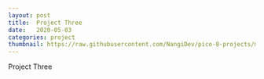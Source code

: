 ```yaml
---
layout: post
title:  Project Three
date:   2020-05-03
categories: project
thumbnail: https://raw.githubusercontent.com/NangiDev/pico-8-projects/master/gifs/scrappy.gif
---
```

Project Three